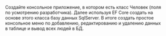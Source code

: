 Создайте консольное приложение, в котором есть класс Человек (поля по усмотрению разработчика). Далее используя EF Core создать на основе этого класса базу данных SqlServer. В итоге создать простое консольное меню по добавлению, редактированию и удалению данных в таблице и вывод всех людей в БД.